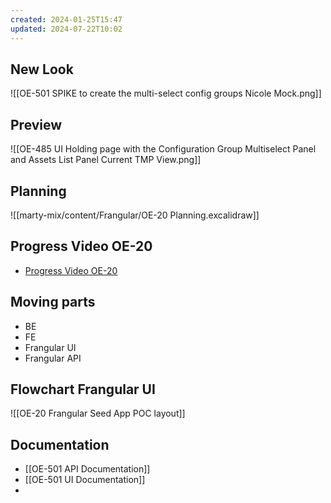 ```yaml
---
created: 2024-01-25T15:47
updated: 2024-07-22T10:02
---
```



## New Look

![[OE-501 SPIKE to create the multi-select config groups Nicole Mock.png]]

## Preview

![[OE-485 UI Holding page with the Configuration Group Multiselect Panel and Assets List Panel Current TMP View.png]]

## Planning

![[marty-mix/content/Frangular/OE-20 Planning.excalidraw]]

## Progress Video OE-20

- [Progress Video OE-20](https://mixtelematics-my.sharepoint.com/:v:/p/marthinus_raath/ET-GFuZnRZxGoaGLVQhJGA8Bt5bfJppXy-76jWRi8MgVzw?nav=eyJyZWZlcnJhbEluZm8iOnsicmVmZXJyYWxBcHAiOiJPbmVEcml2ZUZvckJ1c2luZXNzIiwicmVmZXJyYWxBcHBQbGF0Zm9ybSI6IldlYiIsInJlZmVycmFsTW9kZSI6InZpZXciLCJyZWZlcnJhbFZpZXciOiJNeUZpbGVzTGlua0NvcHkifX0&e=KWMKsA)

## Moving parts

- BE
- FE
- Frangular UI
- Frangular API

## Flowchart Frangular UI

![[OE-20 Frangular Seed App POC layout]]

## Documentation

- [[OE-501 API Documentation]]
- [[OE-501 UI Documentation]]
- 